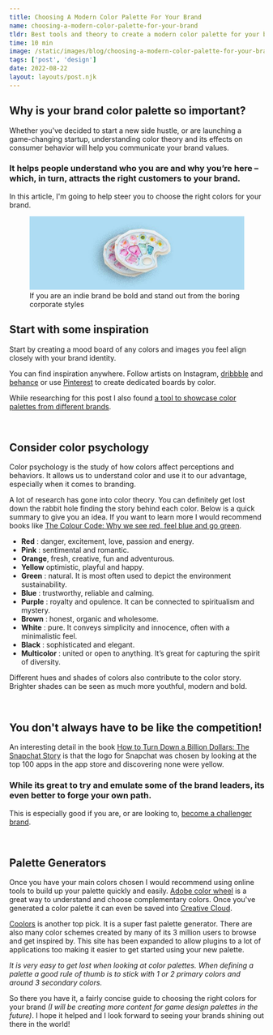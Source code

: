 ```yaml
---
title: Choosing A Modern Color Palette For Your Brand
name: choosing-a-modern-color-palette-for-your-brand
tldr: Best tools and theory to create a modern color palette for your brand.
time: 10 min
image: /static/images/blog/choosing-a-modern-color-palette-for-your-brand/color.jpg
tags: ['post', 'design']
date: 2022-08-22
layout: layouts/post.njk
---
```


## Why is your brand color palette so important?

Whether you've decided to start a new side hustle, or are launching a game-changing startup, understanding color theory and its effects on consumer behavior will help you communicate your brand values.

### It helps people understand who you are and why you’re here – which, in turn, attracts the right customers to your brand.

In this article, I'm going to help steer you to choose the right colors for your brand.

<figure>
	<img class="case-img " src="/static/images/blog/choosing-a-modern-color-palette-for-your-brand/color.jpg" alt="colorful building">
	<figcaption>If you are an indie brand be bold and stand out from the boring corporate styles</figcaption>
</figure>

## Start with some inspiration

Start by creating a mood board of any colors and images you feel align closely with your brand identity.

You can find inspiration anywhere. Follow artists on Instagram, [dribbble](https://dribbble.com/) and [behance](https://www.behance.net/) or use [Pinterest](https://www.pinterest.co.uk/) to create dedicated boards by color.

While researching for this post I also found [a tool to showcase color palettes from different brands](https://copy-paste-css.com/color-palettes).

<br>

## Consider color psychology

Color psychology is the study of how colors affect perceptions and behaviors. It allows us to understand color and use it to our advantage, especially when it comes to branding.

A lot of research has gone into color theory. You can definitely get lost down the rabbit hole finding the story behind each color. Below is a quick summary to give you an idea. If you want to learn more I would recommend books like [The Colour Code: Why we see red, feel blue and go green](https://www.goodreads.com/book/show/59513231-the-colour-code).

- **Red** : danger, excitement, love, passion and energy.
- **Pink** : sentimental and romantic.
- **Orange**, fresh, creative, fun and adventurous.
- **Yellow** optimistic, playful and happy.
- **Green** : natural. It is most often used to depict the environment sustainability.
- **Blue** : trustworthy, reliable and calming.
- **Purple** : royalty and opulence. It can be connected to spiritualism and mystery.
- **Brown** : honest, organic and wholesome.
- **White** : pure. It conveys simplicity and innocence, often with a minimalistic feel.
- **Black** : sophisticated and elegant.
- **Multicolor** : united or open to anything. It’s great for capturing the spirit of diversity.

Different hues and shades of colors also contribute to the color story. Brighter shades can be seen as much more youthful, modern and bold.

<br>

## You don't always have to be like the competition!

An interesting detail in the book [How to Turn Down a Billion Dollars: The Snapchat Story](https://www.goodreads.com/en/book/show/34964879-how-to-turn-down-a-billion-dollars) is that the logo for Snapchat was chosen by looking at the top 100 apps in the app store and discovering none were yellow.

### While its great to try and emulate some of the brand leaders, its even better to forge your own path.

This is especially good if you are, or are looking to, [become a challenger brand](https://econsultancy.com/what-is-a-challenger-brand-definition/).

<br>

## Palette Generators

Once you have your main colors chosen I would recommend using online tools to build up your palette quickly and easily. [Adobe color wheel](https://color.adobe.com/) is a great way to understand and choose complementary colors. Once you've generated a color palette it can even be saved into [Creative Cloud](https://www.adobe.com/uk/creativecloud.html).

[Coolors](https://coolors.co/) is another top pick. It is a super fast palette generator. There are also many color schemes created by many of its 3 million users to browse and get inspired by. This site has been expanded to allow plugins to a lot of applications too making it easier to get started using your new palette.

*It is very easy to get lost when looking at color palettes. When defining a palette a good rule of thumb is to stick with 1 or 2 primary colors and around 3 secondary colors.*

So there you have it, a fairly concise guide to choosing the right colors for your brand *(I will be creating more content for game design palettes in the future)*. I hope it helped and I look forward to seeing your brands shining out there in the world!
